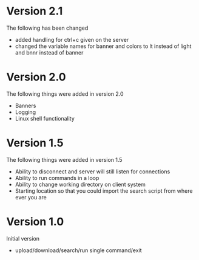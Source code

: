# Version 2.1
The following has been changed 
- added handling for ctrl+c given on the server 
- changed the variable names for banner and colors to lt instead of light and bnnr instead of banner 

# Version 2.0
The following things were added in version 2.0 
- Banners 
- Logging
- Linux shell functionality 

# Version 1.5
The following things were added in version 1.5 
- Ability to disconnect and server will still listen for connections 
- Ability to run commands in a loop 
- Ability to change working directory on client system 
- Starting location so that you could import the search script from where ever you are  

# Version 1.0
Initial version
- upload/download/search/run single command/exit 
